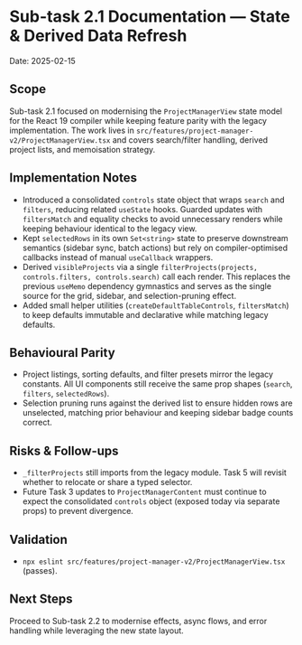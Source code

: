 # Sub-task 2.1 Documentation — State & Derived Data Refresh

Date: 2025-02-15

## Scope
Sub-task 2.1 focused on modernising the `ProjectManagerView` state model for the React 19 compiler while keeping feature parity with the legacy implementation. The work lives in `src/features/project-manager-v2/ProjectManagerView.tsx` and covers search/filter handling, derived project lists, and memoisation strategy.

## Implementation Notes
- Introduced a consolidated `controls` state object that wraps `search` and `filters`, reducing related `useState` hooks. Guarded updates with `filtersMatch` and equality checks to avoid unnecessary renders while keeping behaviour identical to the legacy view.
- Kept `selectedRows` in its own `Set<string>` state to preserve downstream semantics (sidebar sync, batch actions) but rely on compiler-optimised callbacks instead of manual `useCallback` wrappers.
- Derived `visibleProjects` via a single `filterProjects(projects, controls.filters, controls.search)` call each render. This replaces the previous `useMemo` dependency gymnastics and serves as the single source for the grid, sidebar, and selection-pruning effect.
- Added small helper utilities (`createDefaultTableControls`, `filtersMatch`) to keep defaults immutable and declarative while matching legacy defaults.

## Behavioural Parity
- Project listings, sorting defaults, and filter presets mirror the legacy constants. All UI components still receive the same prop shapes (`search`, `filters`, `selectedRows`).
- Selection pruning runs against the derived list to ensure hidden rows are unselected, matching prior behaviour and keeping sidebar badge counts correct.

## Risks & Follow-ups
- `_filterProjects` still imports from the legacy module. Task 5 will revisit whether to relocate or share a typed selector.
- Future Task 3 updates to `ProjectManagerContent` must continue to expect the consolidated `controls` object (exposed today via separate props) to prevent divergence.

## Validation
- `npx eslint src/features/project-manager-v2/ProjectManagerView.tsx` (passes).

## Next Steps
Proceed to Sub-task 2.2 to modernise effects, async flows, and error handling while leveraging the new state layout.
